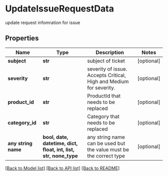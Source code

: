 # UpdateIssueRequestData

update request infomration for issue

## Properties
Name | Type | Description | Notes
------------ | ------------- | ------------- | -------------
**subject** | **str** | subject of ticket | [optional] 
**severity** | **str** | severity of issue. Accepts Critical, High and Medium for severity. | [optional] 
**product_id** | **str** | ProductId that needs to be replaced | [optional] 
**category_id** | **str** | Category that needs to be replaced | [optional] 
**any string name** | **bool, date, datetime, dict, float, int, list, str, none_type** | any string name can be used but the value must be the correct type | [optional]

[[Back to Model list]](../README.md#documentation-for-models) [[Back to API list]](../README.md#documentation-for-api-endpoints) [[Back to README]](../README.md)



